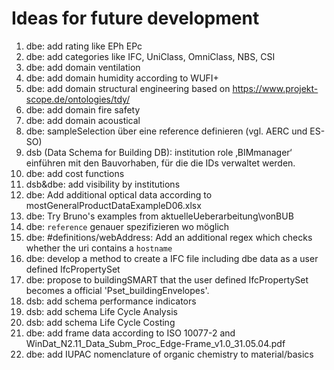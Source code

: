 # Ideas for future development

1. dbe: add rating like EPh EPc
1. dbe: add categories like IFC, UniClass, OmniClass, NBS, CSI
1. dbe: add domain ventilation
1. dbe: add domain humidity according to WUFI+
1. dbe: add domain structural engineering based on <https://www.projekt-scope.de/ontologies/tdy/>
1. dbe: add domain fire safety
1. dbe: add domain acoustical
1. dbe: sampleSelection über eine reference definieren (vgl. AERC und ES-SO)
1. dsb (Data Schema for Building DB): institution role ‚BIMmanager‘ einführen mit den Bauvorhaben, für die die IDs verwaltet werden.
1. dbe: add cost functions
1. dsb&dbe: add visibility by institutions
1. dbe: Add additional optical data according to mostGeneralProductDataExampleD06.xlsx
1. dbe: Try Bruno's examples from aktuelleUeberarbeitung\vonBUB
1. dbe: `reference` genauer spezifizieren wo möglich
1. dbe: #definitions/webAddress: Add an additional regex which checks whether the uri contains a `hostname`
1. dbe: develop a method to create a IFC file including dbe data as a user defined IfcPropertySet
1. dbe: propose to buildingSMART that the user defined IfcPropertySet becomes a official 'Pset_buildingEnvelopes'.
1. dsb: add schema performance indicators
1. dsb: add schema Life Cycle Analysis
1. dsb: add schema Life Cycle Costing
1. dbe: add frame data according to ISO 10077-2 and WinDat_N2.11_Data_Subm_Proc_Edge-Frame_v1.0_31.05.04.pdf
1. dbe: add IUPAC nomenclature of organic chemistry to material/basics
